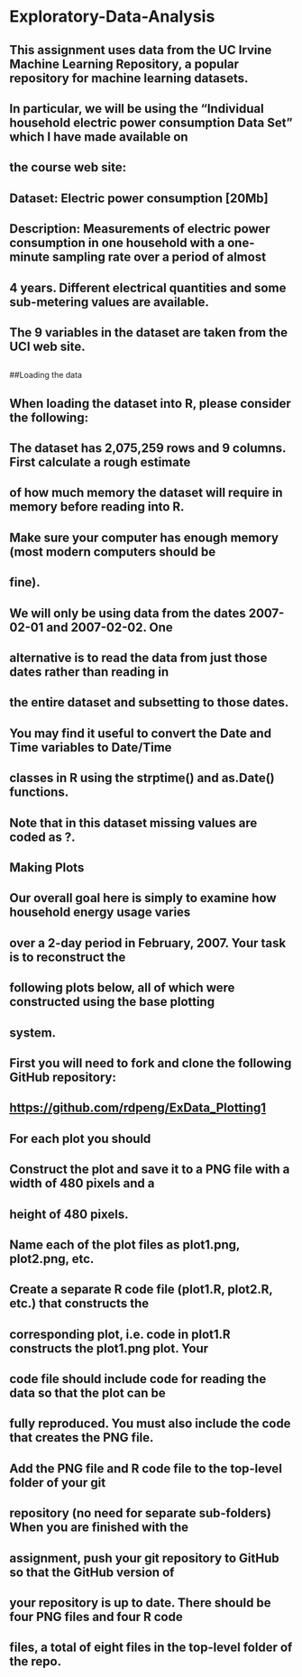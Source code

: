 # Exploratory-Data-Analysis

## This assignment uses data from the UC Irvine Machine Learning Repository, a popular repository for machine learning datasets. 
## In particular, we will be using the “Individual household electric power consumption Data Set” which I have made available on 
## the course web site:
## Dataset: Electric power consumption [20Mb]
## Description: Measurements of electric power consumption in one household with a one-minute sampling rate over a period of almost 
## 4 years. Different electrical quantities and some sub-metering values are available.
## The 9 variables in the dataset are taken from the UCI web site.
##
## 
##Loading the data
## 
## When loading the dataset into R, please consider the following:
## 
## The dataset has 2,075,259 rows and 9 columns. First calculate a rough estimate
## of how much memory the dataset will require in memory before reading into R.
## Make sure your computer has enough memory (most modern computers should be
## fine).
## 
## We will only be using data from the dates 2007-02-01 and 2007-02-02. One
## alternative is to read the data from just those dates rather than reading in
## the entire dataset and subsetting to those dates.
## 
## You may find it useful to convert the Date and Time variables to Date/Time
## classes in R using the strptime() and as.Date() functions.
## 
## Note that in this dataset missing values are coded as ?.
## 
## Making Plots
## 
## Our overall goal here is simply to examine how household energy usage varies
## over a 2-day period in February, 2007. Your task is to reconstruct the
## following plots below, all of which were constructed using the base plotting
## system.
## 
## First you will need to fork and clone the following GitHub repository:
## https://github.com/rdpeng/ExData_Plotting1
## 
## For each plot you should
## 
## Construct the plot and save it to a PNG file with a width of 480 pixels and a
## height of 480 pixels.
## 
## Name each of the plot files as plot1.png, plot2.png, etc.
## 
## Create a separate R code file (plot1.R, plot2.R, etc.) that constructs the
## corresponding plot, i.e. code in plot1.R constructs the plot1.png plot. Your
## code file should include code for reading the data so that the plot can be
## fully reproduced. You must also include the code that creates the PNG file. 
## Add the PNG file and R code file to the top-level folder of your git
## repository (no need for separate sub-folders) When you are finished with the
## assignment, push your git repository to GitHub so that the GitHub version of
## your repository is up to date. There should be four PNG files and four R code
## files, a total of eight files in the top-level folder of the repo.
